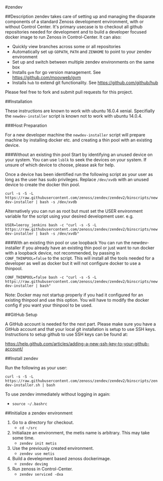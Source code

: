 #zendev

##Description
zendev takes care of setting up and managing the disparate components of a standard Zenoss development environment, 
with or without Control Center. It's primary usecase is to checkout all github repositories needed for 
development and to build a developer focused docker image to run Zenoss in Control-Center. It can also:

* Quickly view branches across some or all repositories
* Automatically set up ``GOPATH``, ``PATH`` and ``ZENHOME`` to point to your zendev environment
* Set up and switch between multiple zendev environments on the same box
* Installs `gvm` for go version management. See https://github.com/moovweb/gvm
* Installs `hub` to extend git functionality. See https://github.com/github/hub

Please feel free to fork and submit pull requests for this project.


##Installation

These instructions are known to work with ubuntu 16.0.4 xenial. Specifially the `newdev-installer` script is known not 
 to work with ubuntu 14.0.4. 

###Host Preparation

For a new developer machine the `newdev-installer` script will prepare machine by installing docker etc. and creating a 
thin pool with an existing device.  

###Without an existing thin pool
Start by identifying an unused device on your system. You can use `lsblk` to seek the devices on your system. 
If unsure of which device to choose, please ask for help.

Once a device has been identified run the following script as your user as long as the user has sudo privileges. 
Replace `/dev/xvdb` with an unused device to create the docker thin pool.

`curl -s -S -L https://raw.githubusercontent.com/zenoss/zendev/zendev2/binscripts/newdev-installer | bash -s /dev/xvdb`

Alternatively you can run as root but must set the USER environment variable for the script using your desired development user. e.g.

`USER=leeroy_jenkins bash -c "curl -s -S -L https://raw.githubusercontent.com/zenoss/zendev/zendev2/binscripts/newdev-installer | bash -s /dev/xvdb"`

###With an existing thin pool or use loopback
You can run the newdev-installer if you already have an existing thin pool or just want to run docker with a loopback 
device, not recommended, by passing in `CONF_THINPOOL=false` to the script.  This will install all the tools needed for
 a developer as well as docker but it will not configure docker to use a thinpool. 

`CONF_THINPOOL=false bash -c "curl -s -S -L https://raw.githubusercontent.com/zenoss/zendev/zendev2/binscripts/newdev-installer | bash"`

Note: Docker may not startup properly if you had it configured for an existing thinpool and use this option. You will 
have to modify the docker config if you want your thinpool to be used.

##GitHub Setup

A GitHub account is needed for the next part. Please make sure you have a GitHub account and that your local git 
installation is setup to use SSH keys. Instructions to setup github to use SSH keys can be found at:  

https://help.github.com/articles/adding-a-new-ssh-key-to-your-github-account/


##Install zendev

Run the following as your user:

`curl -s -S -L https://raw.githubusercontent.com/zenoss/zendev/zendev2/binscripts/zendev-installer.sh | bash`

To use zendev immediately without logging in again:
*   `source ~/.bashrc`

##Initialize a zendev environment

1. Go to a directory for checkout.
    * `cd ~/src`
1. Initialiaze an environment, the metis name is arbitrary. This may take some time.
    * `zendev init metis`  
1. Use the previously created environment.
    * `zendev use metis`
1. Build a develepment based zenoss dockerimage. 
    * `zendev devimg`
1. Run zenoss in Control-Center. 
    * `zendev serviced -dxa`  
